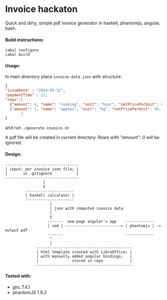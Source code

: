 # Invoice hackaton

Quick and dirty, simple pdf invoice generator in haskell, phantomjs, angular, bash.

#### Build instructions:

```
cabal configure
cabal build
```
#### Usage:

In main directory place `invoice-data.json` with structure:
```json
{
"issueDate" : "2014-01-31",
"paymentTime" : 22,
"rows":[
  {"amount": 9, "name": "cooking", "unit": "hour", "netPricePerUnit": 8, "vatRate": 23},
  {"amount": 1, "name": "apples", "unit": "kg", "netPricePerUnit": 90, "vatRate": 23}
       ]
}
```
and run `./generate-invoice.sh`

A pdf file will be created in current directory. Rows with <em>"amount": 0</em> will be ignored.

#### Design:

```
---------------------------------
| input: per invoice json file; |
|       in .gitignore           |
---------------------------------    
                 |
                 V
         ----------------------    
         | haskell calculator |
         ----------------------
                    |   
                    | json with computed invoice data
                    |
                    V                
                   -------  one-page angular's app    -------------
                   | sed | -------------------------> | phantomjs | -> output pdf
                   -------                            -------------
                    ^
                    |
              -------------------------------------------
              | html template created with LibreOffice; |
              | with manually added angular bindings;   |
              |               stored in repo            |
              -------------------------------------------                       
```

#### Tested with:

* ghc 7.4.1
* phantomJS 1.9.2

